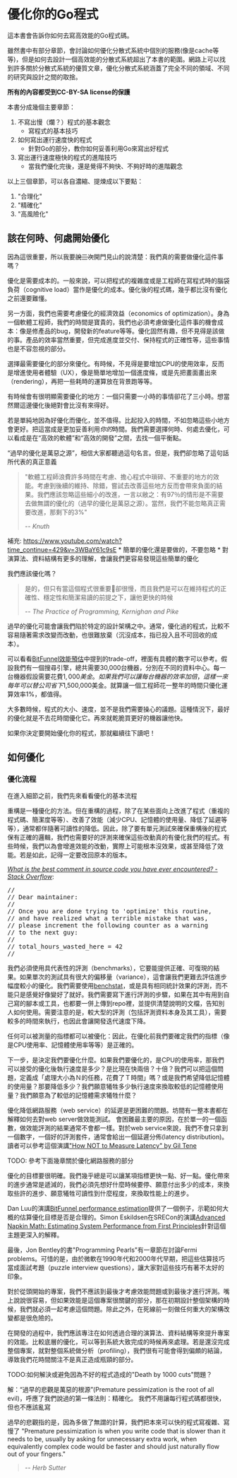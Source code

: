 # 優化你的Go程式

這本書會告訴你如何去寫高效能的Go程式碼。

雖然書中有部分章節，會討論如何優化分散式系統中個別的服務(像是cache等等)，但是如何去設計一個高效能的分散式系統超出了本書的範圍。網路上可以找到許多關於分散式系統的優質文章，優化分散式系統涵蓋了完全不同的領域、不同的研究與設計之間的取捨。

**所有的內容都受到CC-BY-SA license的保護**

本書分成幾個主要章節：
1. 不寫出慢（爛？）程式的基本觀念
    * 寫程式的基本技巧
2. 如何寫出運行速度快的程式
    * 針對Go的部分，教你如何妥善利用Go來寫出好程式
3. 寫出運行速度極快的程式的進階技巧
    * 當我們優化完後，還是覺得不夠快、不夠好時的進階觀念

以上三個章節，可以各自濃縮、提煉成以下要點：
1. "合理化"
2. "精確化"
3. "高風險化"

## 該在何時、何處開始優化
因為這很重要，所以我要~~說三次~~開門見山的說清楚：我們真的需要做優化這件事嗎？

優化是需要成本的。一般來說，可以把程式的複雜度或是工程師在寫程式時的腦袋負荷（cognitive load）當作是優化的成本。優化後的程式碼，幾乎都比沒有優化之前還要難懂。

另一方面，我們也需要考慮優化的經濟效益（economics of optimization）。身為一個軟體工程師，我們的時間是寶貴的，我們也必須考慮做優化這件事的機會成本：像是修產品的bug，開發新的feature等等。優化固然有趣，但不見得是該做的事。產品的效率當然重要，但完成進度並交付、保持程式的正確性等，這些事情也是不容忽視的部分。

選擇最需要優化的部分來優化。有時候，不見得是要增加CPU的使用效率，反而是增進使用者體驗（UX），像是簡單地增加一個進度條，或是先把畫面畫出來（rendering），再把一些耗時的運算放在背景跑等等。

有時候會有很明顯需要優化的地方：一個只需要一小時的事情卻花了三小時。想當然爾這邊優化後絕對會比沒有來得好。

若是單純地因為好優化而優化，並不值得。比起投入的時間，不如忽略這些小地方會更好。把這當成是更加妥善利用*你的*時間。我們需要選擇何時、何處去優化，可以看成是在“高效的軟體”和“高效的開發”之間，去找一個平衡點。

“過早的優化是萬惡之源”，相信大家都聽過這句名言。但是，我們卻忽略了這句話所代表的真正意義

> "軟體工程師浪費許多時間在考慮、擔心程式中瑣碎、不重要的地方的效能。考慮到後續的維持、除錯，嘗試去改善這些地方反而會帶來負面的結果。我們應該忽略這些細小的改進，一言以敝之：有97％的情形是不需要去做無謂的優化的（過早的優化是萬惡之源）。當然，我們不能忽略真正需要改進，那剩下的3%"
>
> -- <cite>Knuth</cite>

補充: https://www.youtube.com/watch?time_continue=429&v=3WBaY61c9sE
    * 簡單的優化還是要做的，不要忽略
    * 對演算法、資料結構有更多的理解，會讓我們更容易發現這些簡單的優化

我們應該優化嗎？
> 是的，但只有當這個程式很重要卻很慢，而且我們是可以在維持程式的正確性、穩定性和簡潔易讀的前提之下，讓他更快的時候
>
> -- <cite>The Practice of Programming, Kernighan and Pike</cite>

過早的優化可能會讓我們陷於特定的設計架構之中。通常，優化過的程式，比較不容易隨著需求改變而改動，也很難放棄（沉沒成本，指已投入且不可回收的成本）。

可以看看[BitFunnel效能預估](http://bitfunnel.org/strangeloop)中提到的trade-off，裡面有具體的數字可以參考。假設我們有一個搜尋引擎，總共需要30,000台機器，分別在不同的資料中心。每一台機器假設需要花費$1,000美金。如果我們可以讓每台機器的效率加倍，這樣一來每年可以替公司省下$1,500,000美金。就算讓一個工程師花一整年的時間只優化運算效率1%，都值得。

大多數時候，程式的大小、速度，並不是我們需要操心的議題。這種情況下，最好的優化就是不去花時間優化它。再來就乾脆買更好的機器讓他快。

如果你決定要開始優化你的程式，那就繼續往下讀吧！

## 如何優化

### 優化流程
在進入細節之前，我們先來看看優化的基本流程

重構是一種優化的方法。但在重構的過程，除了在某些面向上改進了程式（重複的程式碼、簡潔度等等）、改善了效能（減少CPU、記憶體的使用量、降低了延遲等等），通常都伴隨著可讀性的降低。因此，除了要有單元測試來確保重構後的程式保有正確的邏輯，我們也需要好的評測來確保這些改動真的有優化我們的程式。有些時候，我們以為會增進效能的改動，實際上可能根本沒效果，或甚至降低了效能。若是如此，記得一定要改回原本的版本。

<cite>[What is the best comment in source code you have ever encountered? - Stack Overflow](https://stackoverflow.com/questions/184618/what-is-the-best-comment-in-source-code-you-have-ever-encountered)</cite>:
<pre>
//
// Dear maintainer:
//
// Once you are done trying to 'optimize' this routine,
// and have realized what a terrible mistake that was,
// please increment the following counter as a warning
// to the next guy:
//
// total_hours_wasted_here = 42
//
</pre>

我們必須使用具代表性的評測（benchmarks），它要能提供正確、可復現的結果。如果單次的測試具有很大的偏移量（variance），這會讓我們更難去評估進步幅度較小的優化。我們需要使用[benchstat](https://golang.org/x/perf/benchstat)，或是具有相同統計效果的評測，而不能只是感覺好像變好了就好。我們需要寫下進行評測的步驟，如果在其中有用到自己寫的腳本或工具，也都要一併上傳到repo裡，並提供清楚說明的文檔，告知別人如何使用。需要注意的是，較大型的評測（包括評測資料本身及其工具），需要較多的時間來執行，也因此會讓開發迭代速度下降。

任何可以被測量的指標都可以被優化：因此，在優化前我們要確定我們的指標（像是CPU使用率、記憶體使用率等等）是正確的。

下一步，是決定我們要優化什麼。如果我們要優化的，是CPU的使用率，那我們可以接受的優化後執行速度是多少？是比現在快兩倍？十倍？我們可以把這個問題，定義成「處理大小為Ｎ的任務，花費了Ｔ時間」嗎？或是我們希望降低記憶體的使用量？那要降低多少？我們願意犧牲多少執行速度來換取較低的記憶體使用量？我們願意為了較低的記憶體需求犧牲什麼？

優化降低網路服務（web service）的延遲是更困難的問題。坊間有一整本書都在解釋如何去對web server做效能測試。
會困難最主要的原因，在於單一的一個函數，做效能評測的結果通常不會都一樣。對於web service來說，我們不會只拿到一個數字，一個好的評測套件，通常會給出一個延遲分佈(latency distribution)。讀者可以參考這個演講["How NOT to Measure Latency" by Gil Tene](https://youtu.be/lJ8ydIuPFeU)

TODO: 參考下面幾章關於優化網路服務的部分

優化的目標要很明確。我們幾乎總是可以讓某項指標更快一點、好一點。優化帶來的進步通常是遞減的，我們必須先想好什麼時候要停、願意付出多少的成本，來換取些許的進步、願意犧牲可讀性到什麼程度，來換取性能上的進步。

Dan Luu的演講[BitFunnel performance
estimation](http://bitfunnel.org/strangeloop)提供了一個例子，示範如何大概的估算優化目標是否是合理的。Simon Eskildsen在SRECon的演講[Advanced Napkin Math: Estimating System Performance from First Principles](https://www.youtube.com/watch?v=IxkSlnrRFqc)針對這個主題更深入的解釋。

最後，Jon Bentley的書"Programming Pearls"有一章節在討論Fermi problems。可惜的是，由於微軟在1990年代和2000年代早期，把這些估算技巧當成面試考題（puzzle interview
questions），讓大家對這些技巧有著不太好的印象。

對於從頭開始的專案，我們不應該到最後才考慮效能問題或到最後才進行評測。嘴上說說很容易，但如果效能是這個專案很關鍵的部分，那在初期設計整個架構的時候，我們就必須一起考慮這個問題。除此之外，在死線前一刻做任何重大的架構改變都是很危險的。

在開發的過程中，我們應該專注在如何透過合理的演算法、資料結構等來提升專案的效能。比較底層的優化，可以等到系統大致完成的時候再來處理。若是還沒完成整個專案，就對整個系統做分析（profiling），我們很有可能會得到偏頗的結論，導致我們花時間關注不是真正造成瓶頸的部分。

TODO:如何解決或避免因為不好的程式造成的"Death by 1000 cuts"問題？

解：“過早的悲觀是萬惡的根源”(Premature pessimization is the root of all evil)，呼應了我們說過的第一條法則：精確化。
我們不用讓每行程式碼都很快，但也不應該亂寫

> 
過早的悲觀指的是，因為多做了無謂的計算，我們把本來可以快的程式寫複雜、寫慢了
"Premature pessimization is when you write code that is slower than it needs to
be, usually by asking for unnecessary extra work, when equivalently complex code
would be faster and should just naturally flow out of your fingers."
>
> -- <cite>Herb Sutter</cite>